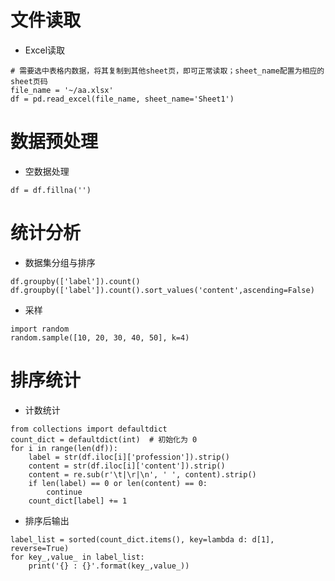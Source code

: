 # 文件读取

- Excel读取

~~~
# 需要选中表格内数据，将其复制到其他sheet页，即可正常读取；sheet_name配置为相应的sheet页码
file_name = '~/aa.xlsx'
df = pd.read_excel(file_name, sheet_name='Sheet1')
~~~

# 数据预处理

- 空数据处理

~~~
df = df.fillna('')
~~~

# 统计分析

- 数据集分组与排序

~~~
df.groupby(['label']).count()
df.groupby(['label']).count().sort_values('content',ascending=False)
~~~

- 采样

~~~
import random
random.sample([10, 20, 30, 40, 50], k=4)
~~~

# 排序统计

- 计数统计

~~~
from collections import defaultdict
count_dict = defaultdict(int)  # 初始化为 0
for i in range(len(df)):
    label = str(df.iloc[i]['profession']).strip()
    content = str(df.iloc[i]['content']).strip()
    content = re.sub(r'\t|\r|\n', ' ', content).strip()
    if len(label) == 0 or len(content) == 0:
        continue
    count_dict[label] += 1
~~~

- 排序后输出

~~~
label_list = sorted(count_dict.items(), key=lambda d: d[1], reverse=True)
for key_,value_ in label_list:
    print('{} : {}'.format(key_,value_))
~~~

